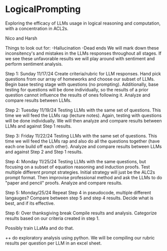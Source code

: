 # LogicalPrompting
Exploring the efficacy of LLMs usage in logical reasoning and computation, with a concentration in ACL2s. 


Nico and Harsh

Things to look out for:
-Hallucination
-Dead ends
We will mark down these inconsitency's and mistakes in the LLMs responses throughout all stages. If we see these unfavorable results we will play around with sentiment and perform sentiment analysis. 

Step 1:
Sunday 11/17/24
Create criteria/rubric for LLM responses. 
Hand pick questions from our array of homeworks and choose our subset of LLMs. Begin base testing stage with questions (no prompting). Additionally, base testing for questions will be done individually, so the results of a prior question cannot influence the results of ones following it. Analyze and compare results between LLMs. 

Step 2:
Tuesday 11/19/24
Testing LLMs with the same set of questions. This time we will feed the LLMs rap (lecture notes). Again, testing with questions will be done individually. We will then analyze and compare results between LLMs and against Step 1 results.

Step 3:
Friday 11/22/24
Testing LLMs with the same set of questions. This time we will feed the LLMs rap and also do all the questions together (have each one build off each other). Analyze and compare results between LLMs and against Step 2 and Step 1  results.

Step 4:
Monday 11/25/24
Testing LLMs with the same questions, but focusing on a subset of equation reasoning and induction proofs. Test multiple different prompt strategies. Initial strategy will just be the ALC2s prompt format. Then improvise professional method and ask the LLMs to do "paper and pencil" proofs. Analyze and compare results. 

Step 5:
Monday/25/24
Repeat Step 4 in pseudocode, multiple different langauges? Compare between step 5 and step 4 results. Decide what is best, and if its effective.

Step 6:
Over thanksgiving break
Compile results and analysis. Categorize results based on our criteria created in step 1.

Possibly train LLaMa and do that. 

++ do exploratory analysis using python. We will be compiling our rubric results per question per LLM in an excel sheet.

